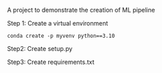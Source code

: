 A project to demonstrate the creation of ML pipeline

Step 1: Create a virtual environment
```
conda create -p myvenv python==3.10
```
Step2: Create setup.py

Step3: Create requirements.txt
